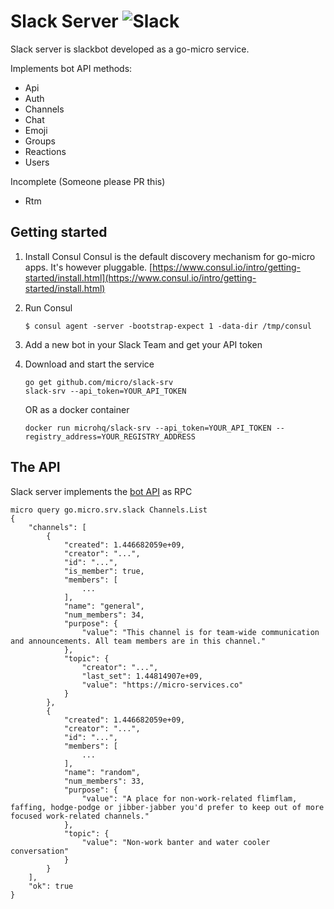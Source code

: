 # Slack Server ![Slack](https://github.com/micro/slack-srv/blob/master/slack.jpg)

Slack server is slackbot developed as a go-micro service.

Implements bot API methods:

- Api
- Auth
- Channels
- Chat
- Emoji
- Groups
- Reactions
- Users

Incomplete (Someone please PR this)

- Rtm

## Getting started

1. Install Consul
Consul is the default discovery mechanism for go-micro apps. It's however pluggable.
[https://www.consul.io/intro/getting-started/install.html](https://www.consul.io/intro/getting-started/install.html)

2. Run Consul
	```
	$ consul agent -server -bootstrap-expect 1 -data-dir /tmp/consul
	```

3. Add a new bot in your Slack Team and get your API token

4. Download and start the service

	```shell
	go get github.com/micro/slack-srv
	slack-srv --api_token=YOUR_API_TOKEN
	```

	OR as a docker container

	```shell
	docker run microhq/slack-srv --api_token=YOUR_API_TOKEN --registry_address=YOUR_REGISTRY_ADDRESS
	```

## The API
Slack server implements the [bot API](https://api.slack.com/bot-users) as RPC

```shell
micro query go.micro.srv.slack Channels.List 
{
	"channels": [
		{
			"created": 1.446682059e+09,
			"creator": "...",
			"id": "...",
			"is_member": true,
			"members": [
				...
			],
			"name": "general",
			"num_members": 34,
			"purpose": {
				"value": "This channel is for team-wide communication and announcements. All team members are in this channel."
			},
			"topic": {
				"creator": "...",
				"last_set": 1.44814907e+09,
				"value": "https://micro-services.co"
			}
		},
		{
			"created": 1.446682059e+09,
			"creator": "...",
			"id": "...",
			"members": [
				...
			],
			"name": "random",
			"num_members": 33,
			"purpose": {
				"value": "A place for non-work-related flimflam, faffing, hodge-podge or jibber-jabber you'd prefer to keep out of more focused work-related channels."
			},
			"topic": {
				"value": "Non-work banter and water cooler conversation"
			}
		}
	],
	"ok": true
}
```
